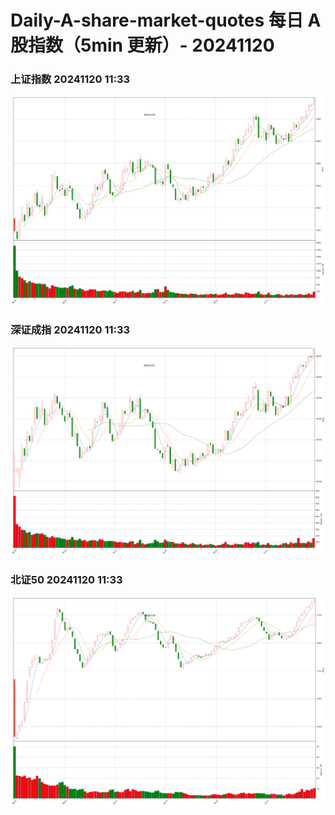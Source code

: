
# Daily-A-share-market-quotes 每日 A 股指数（5min 更新）- 20241120

### 上证指数 20241120 11:33
![](./fig/2024/11/20241120-sh000001.png)

### 深证成指 20241120 11:33
![](./fig/2024/11/20241120-sz399001.png)

### 北证50 20241120 11:33
![](./fig/2024/11/20241120-bj899050.png)
